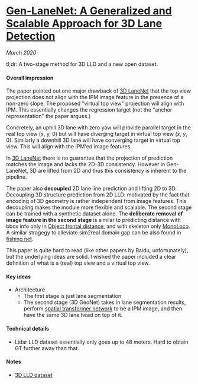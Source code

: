 # [Gen-LaneNet: A Generalized and Scalable Approach for 3D Lane Detection](https://arxiv.org/abs/2003.10656)

_March 2020_

tl;dr: A two-stage method for 3D LLD and a new open dataset.

#### Overall impression
The paper pointed out one major drawback of [3D LaneNet](3d_lanenet.md) that the top view projection does not align with the IPM image feature in the presence of a non-zero slope. The proposed "virtual top view" projection will align with IPM. This essentially changes the regression target (not the "anchor representation" the paper argues.)

Concretely, an uphill 3D lane with zero yaw will provide parallel target in the real top view (x, y, 0) but will have diverging target in virtual top view  ($\bar{x}$, $\bar{y}$, $0$). Similarly a downhill 3D lane will have converging target in virtual top view. This will align with the IPM'ed image features. 

In [3D LaneNet](3d_lanenet.md) there is no guarantee that the projection of prediction matches the image and lacks the 2D-3D consistency. However in Gen-LaneNet, 3D are lifted from 2D and thus this consistency is inherent to the pipeline.

The paper also **decoupled** 2D lane line prediction and lifting 2D to 3D. Decoupling 3D structure prediction from 2D LLD: motivated by the fact that encoding of 3D geometry is rather independent from image features. This decoupling makes the module more flexible and scalable. The second stage can be trained with a synthetic dataset alone. The **deliberate removal of image feature in the second stage** is similar to predicting distance with bbox info only in [Object frontal distance](obj_dist_iccv2019.md), and with skeleton only [MonoLoco](monoloco.md). A similar stragegy to alleviate sim2real domain gap can be also found in [fishing net](fishing_net.md).

This paper is quite hard to read (like other papers by Baidu, unfortunately), but the underlying ideas are solid. I wished the paper included a clear definition of what is a (real) top view  and a virtual top view.

#### Key ideas
- Architecture
	- The first stage is just lane segmentation
	- The second stage (3D GeoNet) takes in lane segmentation results, perform [spatial transformer network](stn.md) to be a IPM image, and then have the same 3D lane head on top of it. 

#### Technical details
- Lidar LLD dataset essentially only goes up to 48 meters. Hard to obtain GT further away than that. 

#### Notes
- [3D LLD dataset](https://github.com/yuliangguo/3D_Lane_Synthetic_Dataset)
